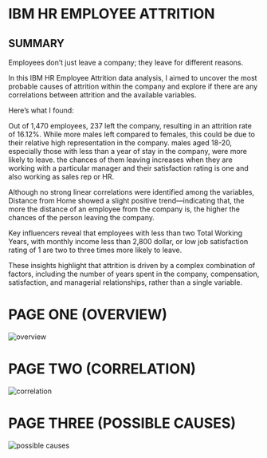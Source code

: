 # IBM HR EMPLOYEE ATTRITION

## SUMMARY 
Employees don’t just leave a company; they leave for different reasons.

In this IBM HR Employee Attrition data analysis, I aimed to uncover the most probable causes of attrition within the company and explore if there are any correlations between attrition and the available variables.

Here’s what I found:

Out of 1,470 employees, 237 left the company, resulting in an attrition rate of 16.12%. While more males left compared to females, 
this could be due to their relative high representation in the company.  males aged 18-20, especially those with less than a year of stay in the company, 
were more likely to leave. the chances of them leaving increases when they are 
working with a particular manager and their satisfaction rating is one and also working as sales rep or HR.

Although no strong linear correlations were identified among the variables, Distance from Home showed a slight positive trend—indicating that, 
the more the distance of an employee from the company is, the higher the chances of the person leaving the company.

Key influencers reveal that employees with less than two Total Working Years, with monthly income less than 2,800 dollar, or low job satisfaction rating of 1 are two to three times more likely to leave.

These insights highlight that attrition is driven by a complex combination of factors, including the number of years spent in the company, compensation, satisfaction, and managerial relationships,
 rather than a single variable.


# PAGE ONE   (OVERVIEW)
![overview](https://github.com/user-attachments/assets/c6d28878-0ff9-420a-8ead-21a138b74f52)


# PAGE TWO   (CORRELATION)
![correlation](https://github.com/user-attachments/assets/636ab785-4abc-4190-8d5d-381e9a04a68b)

# PAGE THREE   (POSSIBLE CAUSES)
![possible causes](https://github.com/user-attachments/assets/aa65baac-f3dd-4731-b4b7-271cc86abf65)




